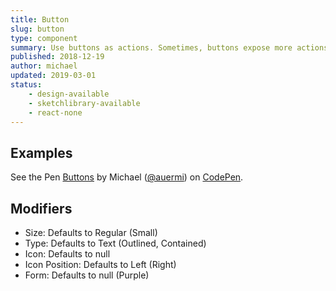 ```yaml
---
title: Button
slug: button
type: component
summary: Use buttons as actions. Sometimes, buttons expose more actions in cases like the action menu, which must be exposed by clicking somewhere.
published: 2018-12-19
author: michael
updated: 2019-03-01
status:
    - design-available
    - sketchlibrary-available
    - react-none
---
```


##  Examples
<p data-height="960" data-theme-id="light" data-slug-hash="NBoxdL" data-default-tab="result" data-user="auermi" data-pen-title="Pizza Buttons" class="codepen">See the Pen <a href="https://codepen.io/auermi/pen/NBoxdL/">Buttons</a> by Michael (<a href="https://codepen.io/auermi">@auermi</a>) on <a href="https://codepen.io">CodePen</a>.</p>
<script async src="https://static.codepen.io/assets/embed/ei.js"></script>

## Modifiers
* Size: Defaults to Regular (Small)
* Type: Defaults to Text (Outlined, Contained)
* Icon: Defaults to null
* Icon Position: Defaults to Left (Right)
* Form: Defaults to null (Purple)
